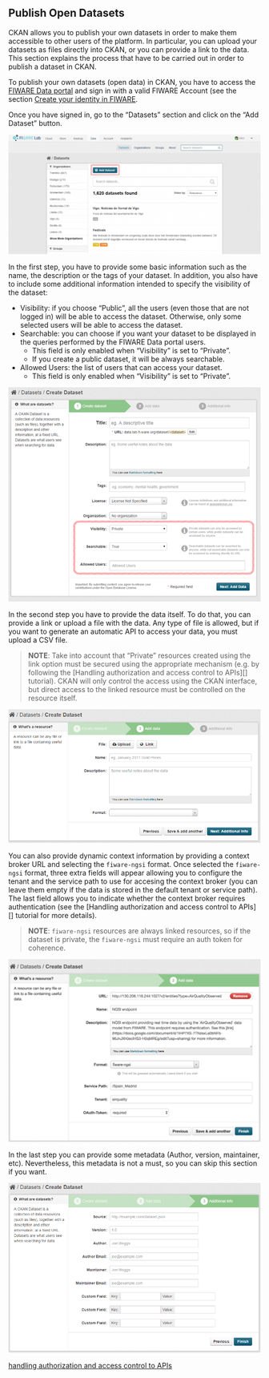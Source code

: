 <hr class="data-publication" style="display:none"/>
<h2>Publish Open Datasets</h2>

CKAN allows you to publish your own datasets in order to make them accessible to
other users of the platform. In particular, you can upload your datasets as
files directly into CKAN, or you can provide a link to the data. This section
explains the process that have to be carried out in order to publish a dataset
in CKAN.

To publish your own datasets (open data) in CKAN, you have to access the
[FIWARE Data portal](https://data.lab.fiware.org/) and sign in with a valid
FIWARE Account (see the section
[Create your identity in FIWARE](/security/how-to-create-your-identity-in-fiware.md).

Once you have signed in, go to the “Datasets” section and click on the “Add
Dataset” button.

[![HowToPublishDatasheetsInCkan1](images/HowToPublishDatasheetsInCkan1-1024x485.png)](images/HowToPublishDatasheetsInCkan1.png)

In the first step, you have to provide some basic information such as the name,
the description or the tags of your dataset. In addition, you also have to
include some additional information intended to specify the visibility of the
dataset:

-   Visibility: if you choose “Public”, all the users (even those that are not
    logged in) will be able to access the dataset. Otherwise, only some selected
    users will be able to access the dataset.
-   Searchable: you can choose if you want your dataset to be displayed in the
    queries performed by the FIWARE Data portal users.
    -   This field is only enabled when “Visibility” is set to “Private”.
    -   If you create a public dataset, it will be always searchable.
-   Allowed Users: the list of users that can access your dataset.
    -   This field is only enabled when “Visibility” is set to “Private”.

[![HowToPublishDatasheetsInCkan2](images/HowToPublishDatasheetsInCkan21.png)](images/HowToPublishDatasheetsInCkan21.png)

In the second step you have to provide the data itself. To do that, you can
provide a link or upload a file with the data. Any type of file is allowed, but
if you want to generate an automatic API to access your data, you must upload a
CSV file.

> **NOTE**: Take into account that “Private” resources created using the link
> option must be secured using the appropriate mechanism (e.g. by following the
> [Handling authorization and access control to APIs][] tutorial). CKAN will
> only control the access using the CKAN interface, but direct access to the
> linked resource must be controlled on the resource itself.

[![HowToPublishDatasheetsInCkan3](images/HowToPublishDatasheetsInCkan3.png)](images/HowToPublishDatasheetsInCkan3.png)

You can also provide dynamic context information by providing a context broker
URL and selecting the `fiware-ngsi` format. Once selected the `fiware-ngsi`
format, three extra fields will appear allowing you to configure the tenant and
the service path to use for accesing the context broker (you can leave them
empty if the data is stored in the default tenant or service path). The last
field allows you to indicate whether the context broker requires authentication
(see the [Handling authorization and access control to APIs][] tutorial for more
details).

> **NOTE**: `fiware-ngsi` resources are always linked resources, so if the
> dataset is private, the `fiware-ngsi` must require an auth token for
> coherence.

![](images/PublishDyncamicContextInformationResource.png)

In the last step you can provide some metadata (Author, version, maintainer,
etc). Nevertheless, this metadata is not a must, so you can skip this section if
you want.

![](images/HowToPublishDatasheetsInCkan4.png)

[handling authorization and access control to APIs](/security/introduction.md)
